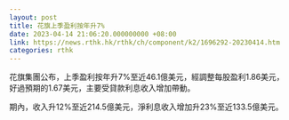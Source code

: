 ```yaml
---
layout: post
title: 花旗上季盈利按年升7%
date: 2023-04-14 21:06:20.000000000 +08:00
link: https://news.rthk.hk/rthk/ch/component/k2/1696292-20230414.htm
categories: rthk
---
```


花旗集團公布，上季盈利按年升7%至近46.1億美元，經調整每股盈利1.86美元，好過預期的1.67美元，主要受貸款利息收入增加帶動。

期內，收入升12%至近214.5億美元，淨利息收入增加升23%至近133.5億美元。
